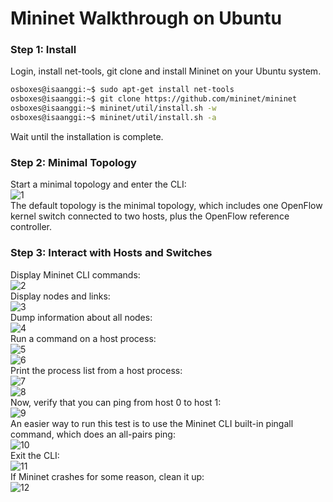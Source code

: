 # Mininet Walkthrough on Ubuntu

### Step 1: Install

Login, install net-tools, git clone and install Mininet on your Ubuntu system.

```bash
osboxes@isaanggi:~$ sudo apt-get install net-tools
osboxes@isaanggi:~$ git clone https://github.com/mininet/mininet
osboxes@isaanggi:~$ mininet/util/install.sh -w
osboxes@isaanggi:~$ mininet/util/install.sh -a
```

Wait until the installation is complete.

### Step 2: Minimal Topology

Start a minimal topology and enter the CLI:<br>
![1]()<br>
The default topology is the minimal topology, which includes one OpenFlow kernel switch connected to two hosts, plus the OpenFlow reference controller.

### Step 3: Interact with Hosts and Switches

Display Mininet CLI commands:<br>
![2]()<br>
Display nodes and links:<br>
![3]()<br>
Dump information about all nodes:<br>
![4]()<br>
Run a command on a host process:<br>
![5]()<br>
![6]()<br>
Print the process list from a host process:<br>
![7]()<br>
![8]()<br>
Now, verify that you can ping from host 0 to host 1:<br>
![9]()<br>
An easier way to run this test is to use the Mininet CLI built-in pingall command, which does an all-pairs ping:<br>
![10]()<br>
Exit the CLI:<br>
![11]()<br>
If Mininet crashes for some reason, clean it up:<br>
![12]()<br>
